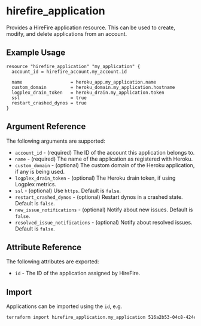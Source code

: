# hirefire_application

Provides a HireFire application resource. This can be used to create, modify,
and delete applications from an account.

## Example Usage

```hcl
resource "hirefire_application" "my_application" {
  account_id = hirefire_account.my_account.id

  name                  = heroku_app.my_application.name
  custom_domain         = heroku_domain.my_application.hostname
  logplex_drain_token   = heroku_drain.my_application.token
  ssl                   = true
  restart_crashed_dynos = true
}
```

## Argument Reference

The following arguments are supported:

- `account_id` - (required) The ID of the account this application belongs to.
- `name` - (required) The name of the application as registered with Heroku.
- `custom_domain` - (optional) The custom domain of the Heroku application, if
  any is being used.
- `logplex_drain_token` - (optional) The Heroku drain token, if using Logplex
  metrics.
- `ssl` - (optional) Use `https`. Default is `false`.
- `restart_crashed_dynos` - (optional) Restart dynos in a crashed state.
  Default is `false`.
- `new_issue_notifications` - (optional) Notify about new issues. Default is
  `false`.
- `resolved_issue_notifications` - (optional) Notify about resolved issues.
  Default is `false`.

## Attribute Reference

The following attributes are exported:

- `id` - The ID of the application assigned by HireFire.

## Import

Applications can be imported using the `id`, e.g.

```bash
terraform import hirefire_application.my_application 516a2b53-04c8-424e-8533-99d47ef1f9bf
```
